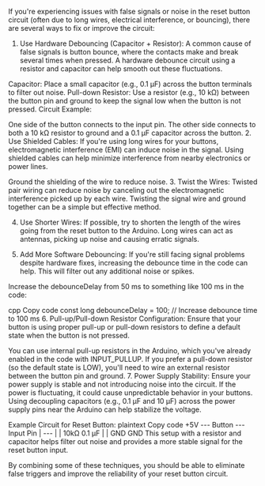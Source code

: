 If you're experiencing issues with false signals or noise in the reset button circuit (often due to long wires, electrical interference, or bouncing), there are several ways to fix or improve the circuit:

1. Use Hardware Debouncing (Capacitor + Resistor):
A common cause of false signals is button bounce, where the contacts make and break several times when pressed. A hardware debounce circuit using a resistor and capacitor can help smooth out these fluctuations.

Capacitor: Place a small capacitor (e.g., 0.1 µF) across the button terminals to filter out noise.
Pull-down Resistor: Use a resistor (e.g., 10 kΩ) between the button pin and ground to keep the signal low when the button is not pressed.
Circuit Example:

One side of the button connects to the input pin.
The other side connects to both a 10 kΩ resistor to ground and a 0.1 µF capacitor across the button.
2. Use Shielded Cables:
If you're using long wires for your buttons, electromagnetic interference (EMI) can induce noise in the signal. Using shielded cables can help minimize interference from nearby electronics or power lines.

Ground the shielding of the wire to reduce noise.
3. Twist the Wires:
Twisted pair wiring can reduce noise by canceling out the electromagnetic interference picked up by each wire. Twisting the signal wire and ground together can be a simple but effective method.

4. Use Shorter Wires:
If possible, try to shorten the length of the wires going from the reset button to the Arduino. Long wires can act as antennas, picking up noise and causing erratic signals.

5. Add More Software Debouncing:
If you're still facing signal problems despite hardware fixes, increasing the debounce time in the code can help. This will filter out any additional noise or spikes.

Increase the debounceDelay from 50 ms to something like 100 ms in the code:

cpp
Copy code
const long debounceDelay = 100;  // Increase debounce time to 100 ms
6. Pull-up/Pull-down Resistor Configuration:
Ensure that your button is using proper pull-up or pull-down resistors to define a default state when the button is not pressed.

You can use internal pull-up resistors in the Arduino, which you've already enabled in the code with INPUT_PULLUP.
If you prefer a pull-down resistor (so the default state is LOW), you'll need to wire an external resistor between the button pin and ground.
7. Power Supply Stability:
Ensure your power supply is stable and not introducing noise into the circuit. If the power is fluctuating, it could cause unpredictable behavior in your buttons. Using decoupling capacitors (e.g., 0.1 µF and 10 µF) across the power supply pins near the Arduino can help stabilize the voltage.

Example Circuit for Reset Button:
plaintext
Copy code
  +5V --- Button --- Input Pin
           |
          ---
         |   | 
       10kΩ  0.1 µF
         |   |
        GND  GND
This setup with a resistor and capacitor helps filter out noise and provides a more stable signal for the reset button input.

By combining some of these techniques, you should be able to eliminate false triggers and improve the reliability of your reset button circuit.
